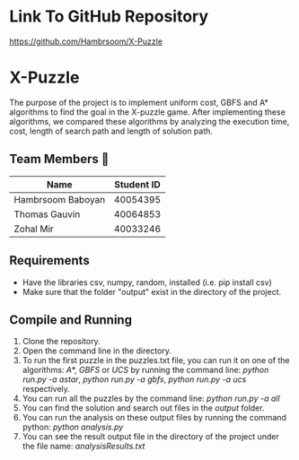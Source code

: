 # Link To GitHub Repository
https://github.com/Hambrsoom/X-Puzzle

# X-Puzzle
The purpose of the project is to implement uniform cost, GBFS and A* algorithms to find the goal in the X-puzzle game. After implementing these algorithms, we compared these algorithms by analyzing the execution time, cost, length of search path and length of solution path. 

## Team Members 👥
| Name          | Student ID    |
| ------------- |:-------------:|
|  Hambrsoom Baboyan | 40054395 |
|  Thomas Gauvin     | 40064853 |
|  Zohal Mir         | 40033246 |

## Requirements
- Have the libraries csv, numpy, random, installed (i.e. pip install csv)
- Make sure that the folder "output" exist in the directory of the project.

## Compile and Running
1. Clone the repository.
2. Open the command line in the directory.
3. To run the first puzzle in the puzzles.txt file, you can run it on one of the algorithms: *A**, *GBFS* or *UCS* by running the command line: 
  *python run.py -a astar*, *python run.py -a gbfs*, *python run.py -a ucs* respectively.
4. You can run all the puzzles by the command line: *python run.py -a all*
5. You can find the solution and search out files in the *output* folder.  
6. You can run the analysis on these output files by running the command python: *python analysis.py*
7. You can see the result output file in the directory of the project under the file name: *analysisResults.txt*
